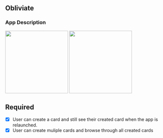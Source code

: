 ## Obliviate

### App Description
<img src="https://media.giphy.com/media/StWl9aMpoNNgrieslQ/giphy.gif" width=200>   <img src="https://media.giphy.com/media/PmjPekDZSgSuC45EJ6/giphy.gif" width=200><br>


## Required
- [x] User can create a card and still see their created card when the app is relaunched.
- [x] User can create muliple cards and browse through all created cards
